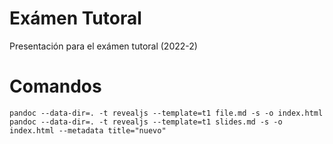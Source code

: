 # Exámen Tutoral

Presentación para el exámen tutoral (2022-2)

# Comandos

`pandoc --data-dir=. -t revealjs --template=t1 file.md -s -o index.html`
`pandoc --data-dir=. -t revealjs --template=t1 slides.md -s -o index.html --metadata title="nuevo"`

